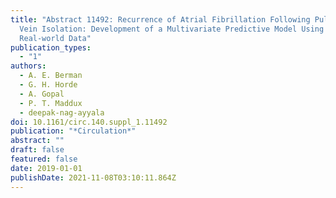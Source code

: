 ```yaml
---
title: "Abstract 11492: Recurrence of Atrial Fibrillation Following Pulmonary
  Vein Isolation: Development of a Multivariate Predictive Model Using
  Real-world Data"
publication_types:
  - "1"
authors:
  - A. E. Berman
  - G. H. Horde
  - A. Gopal
  - P. T. Maddux
  - deepak-nag-ayyala
doi: 10.1161/circ.140.suppl_1.11492
publication: "*Circulation*"
abstract: ""
draft: false
featured: false
date: 2019-01-01
publishDate: 2021-11-08T03:10:11.864Z
---
```

